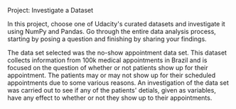 Project: Investigate a Dataset

In this project, choose one of Udacity's curated datasets and investigate it using NumPy and Pandas. Go through the entire data analysis process, starting by posing a question and finishing by sharing your findings.

The data set selected was the no-show appointment data set. This dataset collects information from 100k medical appointments in Brazil and is focused on the question of whether or not patients show up for their appointment. The patients may or may not show up for their scheduled appointments due to some various reasons. An investigation of the data set was carried out to see if any of the patients' detials, given as variables, have any effect to whether or not they show up to their appointments.
